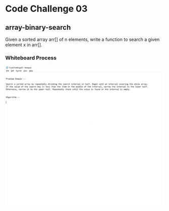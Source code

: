 # Code Challenge 03

## array-binary-search
Given a sorted array arr[] of n elements, write a function to search a given element x in arr[].


### Whiteboard Process
![alt text](array-binary-search.png)